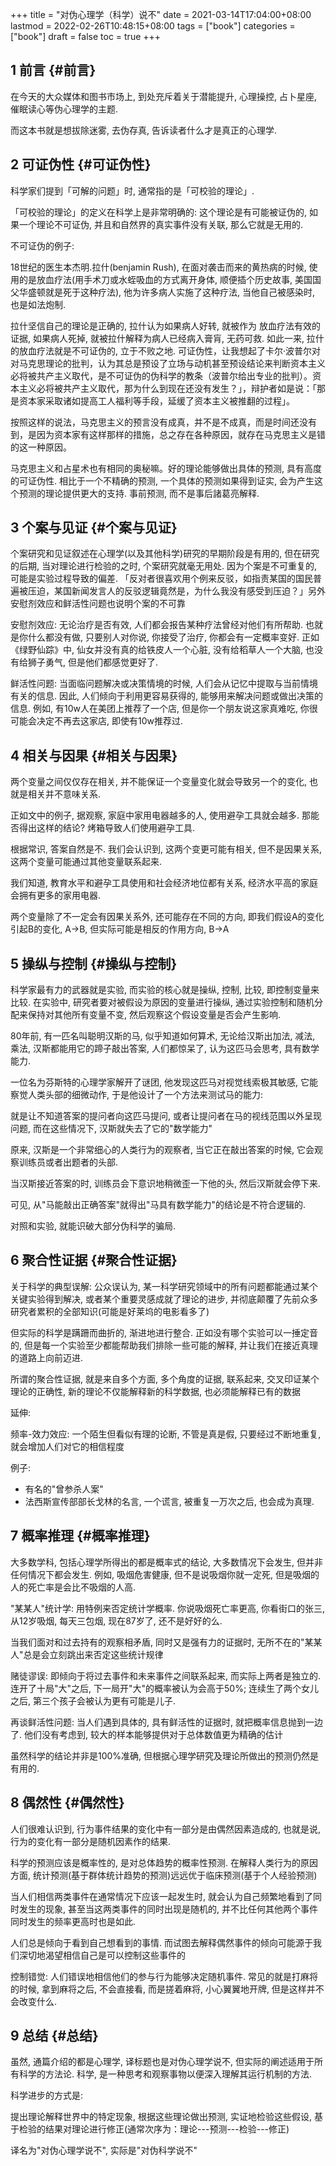+++
title = "对伪心理学（科学）说不"
date = 2021-03-14T17:04:00+08:00
lastmod = 2022-02-26T10:48:15+08:00
tags = ["book"]
categories = ["book"]
draft = false
toc = true
+++

## <span class="section-num">1</span> 前言 {#前言}

在今天的大众媒体和图书市场上, 到处充斥着关于潜能提升, 心理操控,
占卜星座, 催眠读心等伪心理学的主题.

而这本书就是想拔除迷雾, 去伪存真, 告诉读者什么才是真正的心理学.


## <span class="section-num">2</span> 可证伪性 {#可证伪性}

科学家们提到「可解的问题」时, 通常指的是「可校验的理论」.

「可校验的理论」的定义在科学上是非常明确的: 这个理论是有可能被证伪的, 如果一个理论不可证伪, 并且和自然界的真实事件没有关联, 那么它就是无用的.

不可证伪的例子:

18世纪的医生本杰明.拉什(benjamin Rush), 在面对袭击而来的黄热病的时候,
使用的是放血疗法(用手术刀或水蛭吸血的方式离开身体, 顺便插个历史故事,
美国国父华盛顿就是死于这种疗法), 他为许多病人实施了这种疗法,
当他自己被感染时, 也是如法炮制.

拉什坚信自己的理论是正确的, 拉什认为如果病人好转, 就被作为 放血疗法有效的证据, 如果病人死掉,
就被拉什解释为病人已经病入膏肓, 无药可救. 如此一来,
拉什的放血疗法就是不可证伪的, 立于不败之地.
可证伪性，让我想起了卡尔·波普尔对对马克思理论的批判，认为其总是预设了立场与动机甚至预设结论来判断资本主义必将被共产主义取代，是不可证伪的伪科学的教条（波普尔给出专业的批判）。资本主义必将被共产主义取代，那为什么到现在还没有发生？」，辩护者如是说：「那是资本家采取诸如提高工人福利等手段，延缓了资本主义被推翻的过程」。

按照这样的说法，马克思主义的预言没有成真，并不是不成真，而是时间还没有到，是因为资本家有这样那样的措施，总之存在各种原因，就存在马克思主义是错的这一种原因。

马克思主义和占星术也有相同的奥秘嘛。好的理论能够做出具体的预测, 具有高度的可证伪性. 相比于一个不精确的预测,
一个具体的预测如果得到证实, 会为产生这个预测的理论提供更大的支持.
事前预测, 而不是事后諸葛亮解释.


## <span class="section-num">3</span> 个案与见证 {#个案与见证}

个案研究和见证叙述在心理学(以及其他科学)研究的早期阶段是有用的,
但在研究的后期, 当对理论进行检验的之时, 个案研究就毫无用处.
因为个案是不可重复的, 可能是实验过程导致的偏差.
「反对者很喜欢用个例来反驳，如指责某国的国民普遍被压迫，某国新闻发言人的反驳逻辑竟然是，为什么我没有感受到压迫？」另外安慰剂效应和鲜活性问题也说明个案的不可靠

安慰剂效应: 无论治疗是否有效, 人们都会报告某种疗法曾经对他们有所帮助.
也就是你什么都没有做, 只要别人对你说, 你接受了治疗,
你都会有一定概率变好. 正如《绿野仙踪》中,
仙女并没有真的给铁皮人一个心脏, 没有给稻草人一个大脑, 也没有给狮子勇气,
但是他们都感觉更好了.

鲜活性问题: 当面临问题解决或决策情境的时候,
人们会从记忆中提取与当前情境有关的信息. 因此,
人们倾向于利用更容易获得的, 能够用来解决问题或做出决策的信息. 例如,
有10w人在美团上推荐了一个店, 但是你一个朋友说这家真难吃,
你很可能会决定不再去这家店, 即使有10w推荐过.


## <span class="section-num">4</span> 相关与因果 {#相关与因果}

两个变量之间仅仅存在相关, 并不能保证一个变量变化就会导致另一个的变化,
也就是相关并不意味关系.

正如文中的例子, 据观察, 家庭中家用电器越多的人, 使用避孕工具就会越多.
那能否得出这样的结论? 烤箱导致人们使用避孕工具.

根据常识, 答案自然是不. 我们会认识到, 这两个变更可能有相关,
但不是因果关系, 这两个变量可能通过其他变量联系起来.

我们知道, 教育水平和避孕工具使用和社会经济地位都有关系,
经济水平高的家庭会拥有更多的家用电器.

两个变量除了不一定会有因果关系外, 还可能存在不同的方向,
即我们假设A的变化引起B的变化, A-&gt;B, 但实际可能是相反的作用方向, B-&gt;A


## <span class="section-num">5</span> 操纵与控制 {#操纵与控制}

科学家最有力的武器就是实验, 而实验的核心就是操纵, 控制, 比较,
即控制变量来比较. 在实验中, 研究者要对被假设为原因的变量进行操纵,
通过实验控制和随机分配来保持对其他所有变量不变,
然后观察这个假设变量是否会产生影响.

80年前, 有一匹名叫聪明汉斯的马, 似乎知道如何算术, 无论给汉斯出加法,
减法, 乘法, 汉斯都能用它的蹄子敲出答案, 人们都惊呆了, 认为这匹马会思考,
具有数学能力.

一位名为芬斯特的心理学家解开了谜团, 他发现这匹马对视觉线索极其敏感,
它能察觉人类头部的细微动作, 于是他设计了一个方法来测试马的能力:

就是让不知道答案的提问者向这匹马提问,
或者让提问者在马的视线范围以外呈现问题, 而在这些情况下,
汉斯就失去了它的"数学能力"

原来, 汉斯是一个非常细心的人类行为的观察者, 当它正在敲出答案的时候,
它会观察训练员或者出题者的头部.

当汉斯接近答案的时, 训练员会下意识地稍微歪一下他的头, 然后汉斯就会停下来.

可见, 从"马能敲出正确答案"就得出"马具有数学能力"的结论是不符合逻辑的.

对照和实验, 就能识破大部分伪科学的骗局.


## <span class="section-num">6</span> 聚合性证据 {#聚合性证据}

关于科学的典型误解: 公众误认为,
某一科学研究领域中的所有问题都能通过某个关键实验得到解决,
或者某个重要灵感成就了理论的进步,
并彻底颠覆了先前众多研究者累积的全部知识(可能是好莱坞的电影看多了)

但实际的科学是蹒跚而曲折的, 渐进地进行整合.
正如没有哪个实验可以一捶定音的,
但是每一个实验至少都能帮助我们排除一些可能的解释,
并让我们在接近真理的道路上向前迈进.

所谓的聚合性证据, 就是来自多个方面, 多个角度的证据, 联系起来,
交叉印证某个理论的正确性, 新的理论不仅能解释新的科学数据,
也必须能解释已有的数据

延伸:

频率-效力效应: 一个陌生但看似有理的论断, 不管是真是假,
只要经过不断地重复, 就会增加人们对它的相信程度

例子:

-   有名的"曾参杀人案"
-   法西斯宣传部部长戈林的名言, 一个谎言, 被重复一万次之后, 也会成为真理.


## <span class="section-num">7</span> 概率推理 {#概率推理}

大多数学科, 包括心理学所得出的都是概率式的结论, 大多数情况下会发生,
但并非任何情况下都会发生. 例如, 吸烟危害健康, 但不是说吸烟你就一定死,
但是吸烟的人的死亡率是会比不吸烟的人高.

"某某人"统计学: 用特例来否定统计学概率. 你说吸烟死亡率更高,
你看街口的张三, 从12岁吸烟, 每天三包烟, 现在87岁了, 还不是好好的么.

当我们面对和过去持有的观察相矛盾, 同时又是强有力的证据时,
无所不在的"某某人"总是会立刻跳出来否定这些统计规律

赌徒谬误: 即倾向于将过去事件和未来事件之间联系起来,
而实际上两者是独立的. 连开了十局"大"之后,
下一局开"大"的概率被认为会高于50%; 连续生了两个女儿之后,
第三个孩子会被认为更有可能是儿子.

再谈鲜活性问题: 当人们遇到具体的, 具有鲜活性的证据时,
就把概率信息抛到一边了. 他们没有考虑到,
较大的样本能够提供对于总体数值更为精确的估计

虽然科学的结论并非是100%准确,
但根据心理学研究及理论所做出的预测仍然是有用的.


## <span class="section-num">8</span> 偶然性 {#偶然性}

人们很难认识到, 行为事件结果的变化中有一部分是由偶然因素造成的,
也就是说, 行为的变化有一部分是随机因素作的结果.

科学的预测应该是概率性的, 是对总体趋势的概率性预测.
在解释人类行为的原因方面,
统计预测(基于群体统计趋势的预测)远远优于临床预测(基于个人经验预测)

当人们相信两类事件在通常情况下应该一起发生时,
就会认为自己频繁地看到了同时发生的现象,
甚至当这两类事件的同时出现是随机的,
并不比任何其他两个事件同时发生的频率更高时也是如此.

人们总是倾向于看到自己想看到的事情.
而试图去解释偶然事件的倾向可能源于我们深切地渴望相信自己是可以控制这些事件的

控制错觉: 人们错误地相信他们的参与行为能够决定随机事件.
常见的就是打麻将的时候, 拿到麻将之后, 不会直接看, 而是搓着麻将,
小心翼翼地开牌, 但是这样并不会改变什么.


## <span class="section-num">9</span> 总结 {#总结}

虽然, 通篇介绍的都是心理学, 译标题也是对伪心理学说不,
但实际的阐述适用于所有科学的方法论. 科学,
是一种思考和观察事物以便深入理解其运行机制的方法.

科学进步的方式是:

提出理论解释世界中的特定现象, 根据这些理论做出预测, 实证地检验这些假设,
基于检验的结果对理论进行修正(通常次序为：理论---预测---检验---修正)

译名为"对伪心理学说不", 实际是"对伪科学说不"
